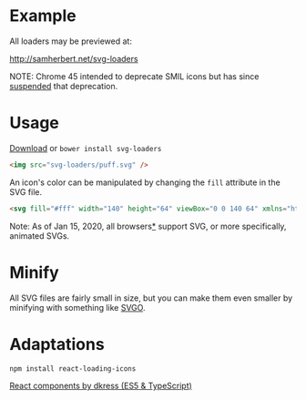 Example
===========
All loaders may be previewed at:

http://samherbert.net/svg-loaders

NOTE: Chrome 45 intended to deprecate SMIL icons but has since [suspended](https://groups.google.com/a/chromium.org/forum/#!topic/blink-dev/5o0yiO440LM%5B126-150%5D) that deprecation.

Usage
===========
[Download](https://github.com/SamHerbert/SVG-Loaders/archive/master.zip) or `bower install svg-loaders`

```html
<img src="svg-loaders/puff.svg" />
```

An icon's color can be manipulated by changing the `fill` attribute in the SVG file.

```html
<svg fill="#fff" width="140" height="64" viewBox="0 0 140 64" xmlns="http://www.w3.org/2000/svg">
```

Note: As of Jan 15, 2020, all browsers[*](http://caniuse.com/#feat=svg-smil) support SVG, or more specifically, animated SVGs.

Minify
===========
All SVG files are fairly small in size, but you can make them even smaller by minifying with something like [SVGO](https://github.com/svg/svgo).

Adaptations
===========

```bash
npm install react-loading-icons
```
[React components by dkress (ES5 & TypeScript)](https://github.com/dkress59/react-loading-icons)
